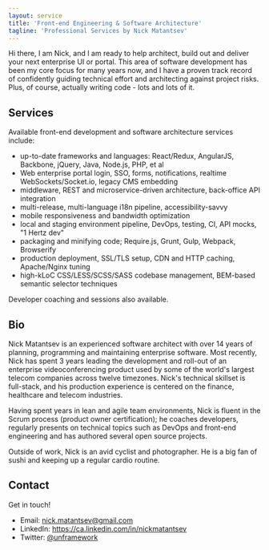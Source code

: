 ```yaml
---
layout: service
title: 'Front-end Engineering & Software Architecture'
tagline: 'Professional Services by Nick Matantsev'
---
```


Hi there, I am Nick, and I am ready to help architect, build out and deliver your next enterprise UI or portal. This area of software development has been my core focus for many years now, and I have a proven track record of confidently guiding technical effort and architecting against project risks. Plus, of course, actually writing code - lots and lots of it.

## Services

Available front-end development and software architecture services include:

- up-to-date frameworks and languages: React/Redux, AngularJS, Backbone, jQuery, Java, Node.js, PHP, et al
- Web enterprise portal login, SSO, forms, notifications, realtime WebSockets/Socket.io, legacy CMS embedding
- middleware, REST and microservice-driven architecture, back-office API integration
- multi-release, multi-language i18n pipeline, accessibility-savvy
- mobile responsiveness and bandwidth optimization
- local and staging environment pipeline, DevOps, testing, CI, API mocks, "1 Hertz dev"
- packaging and minifying code; Require.js, Grunt, Gulp, Webpack, Browserify
- production deployment, SSL/TLS setup, CDN and HTTP caching, Apache/Nginx tuning
- high-kLoC CSS/LESS/SCSS/SASS codebase management, BEM-based semantic selector techniques

Developer coaching and sessions also available.

## Bio

Nick Matantsev is an experienced software architect with over 14 years of planning, programming and maintaining enterprise software. Most recently, Nick has spent 3 years leading the development and roll-out of an enterprise videoconferencing product used by some of the world's largest telecom companies across twelve timezones. Nick's technical skillset is full-stack, and his production experience is centered on the finance, healthcare and telecom industries.

Having spent years in lean and agile team environments, Nick is fluent in the Scrum process (product owner certification); he coaches developers, regularly presents on technical topics such as DevOps and front-end engineering and has authored several open source projects.

Outside of work, Nick is an avid cyclist and photographer. He is a big fan of sushi and keeping up a regular cardio routine.

## Contact

Get in touch!

- Email: nick.matantsev@gmail.com
- LinkedIn: https://ca.linkedin.com/in/nickmatantsev
- Twitter: [@unframework](https://twitter.com/unframework)
